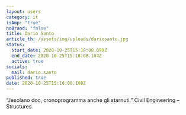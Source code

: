 ```yaml
---
layout: users
category: it
isAmp: "true"
noBrand: "false"
title: Dario Santo
article_th: /assets/img/uploads/dariosanto.jpg
status:
  start_date: 2020-10-25T15:18:08.099Z
  end_date: 2020-10-25T15:18:08.104Z
  active: true
socials:
  mail: dario.santo
published: true
date: 2020-10-25T15:18:08.108Z
---
```

“Jesolano doc, cronoprogramma anche gli starnuti.”
Civil Engineering – Structures